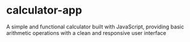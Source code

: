 # calculator-app
A simple and functional calculator built with JavaScript, providing basic arithmetic operations with a clean and responsive user interface
